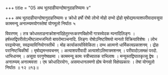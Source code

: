 +++
title = "05 अथ भूतदाहीयान्दोषानुदाहरिष्यामः ४"

+++
अथ भूतदाहीयान्दोषानुदाहरिष्यामः ४ क्रोधो हर्षो रोषो लोभो मोहो दम्भो द्रोहो मृषोद्यमत्याशपरीवादावसूया काममन्यू अनात्म्यमयोगस्तेषां योगमूलो निर्घातः ५  


विवरणम् । तत्र क्रोधस्ताडनाक्रोशनादिहेतुरन्तःकरणविक्षोभी गात्रस्वेदक म्पनादिलिङ्गः । हर्षस्तद्विपरीतोऽभीष्टलाभजनितो बापरोमाञ्चनादि. लिङ्गः रोषोऽनिष्टविषयो मानतो विक्रियाविशेषः । लोभ परद्रव्येप्सा, स्वद्रव्याविनियोगस्तीथें । मोह कार्याकार्याविवेकिता। दम्भ आत्मनो धार्मिकत्वप्रकाशनम् । द्रोहः परानिष्टचिकीर्षा । मृषोद्यमन्तवचनम् । अत्याशपरीवादी अत्याशोऽतिमात्रमशनम् । परीवादोऽसमक्षं परदो. धाभिधानम् । असूया परगुणेष्वक्षमा । काममन्यू कामः स्त्रीच्यातक राभिलाषः । मन्युस्तद्विघातकृत्सु द्वेषः । अनात्म्यम् अनात्मवत्ता । एष क्रोधादिरयोगः, असमाधानलमणो ह्येष चेनसो विक्षेपप्रकारः । तेषां योगमूलो निर्घातः ॥ १२ ॥१३॥
